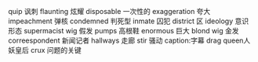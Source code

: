 quip 讽刺
flaunting 炫耀
disposable 一次性的
exaggeration 夸大
impeachment  弹核
condemned 判死型
inmate 囚犯
district 区
ideology 意识形态
supermacist 
wig 假发
pumps 高根鞋
enormous 巨大
blond wig 金发
correespondent 新闻记者
hallways 走廊
stir 骚动
caption:字幕
drag queen人妖皇后
crux 问题的关键